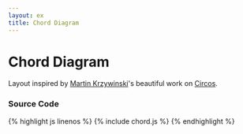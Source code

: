 ```yaml
---
layout: ex
title: Chord Diagram
---
```


# Chord Diagram

<div id="chart"> </div>
<link type="text/css" rel="stylesheet" href="chord.css"/>
<script type="text/javascript" src="../d3.layout.js?1.22.0"> </script>
<script type="text/javascript" src="chord.js"> </script>

Layout inspired by [Martin Krzywinski](http://mkweb.bcgsc.ca/)'s beautiful
work on [Circos](http://mkweb.bcgsc.ca/circos/).

### Source Code

{% highlight js linenos %}
{% include chord.js %}
{% endhighlight %}
